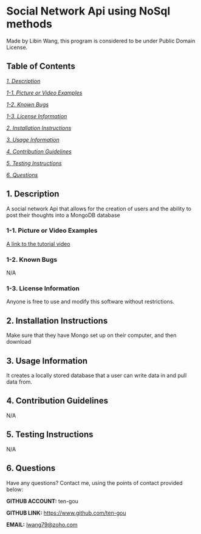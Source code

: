 
# Social Network Api using NoSql methods
Made by Libin Wang, this program is considered to be under Public Domain License.

## Table of Contents
[*1. Description*](#1-description)

[*1-1. Picture or Video Examples*](#1-1-picture-or-video-examples)

[*1-2. Known Bugs*](#1-2-known-bugs)

[*1-3. License Information*](#1-3-license-information)

[*2. Installation Instructions*](#2-installation-instructions)

[*3. Usage Information*](#3-usage-information)

[*4. Contribution Guidelines*](#4-contribution-guidelines)

[*5. Testing Instructions*](#5-testing-instructions)

[*6. Questions*](#6-questions)


## 1. Description
A social network Api that allows for the creation of users and the ability to post their thoughts into a MongoDB database

### 1-1. Picture or Video Examples
[A link to the tutorial video]()

### 1-2. Known Bugs
N/A

### 1-3. License Information
Anyone is free to use and modify this software without restrictions.

## 2. Installation Instructions
Make sure that they have Mongo set up on their computer, and then download

## 3. Usage Information
It creates a locally stored database that a user can write data in and pull data from.

## 4. Contribution Guidelines
N/A

## 5. Testing Instructions
N/A

## 6. Questions
Have any questions? Contact me, using the points of contact provided below:

**GITHUB ACCOUNT:** ten-gou

**GITHUB LINK:** https://www.github.com/ten-gou

**EMAIL:** lwang79@zoho.com
    